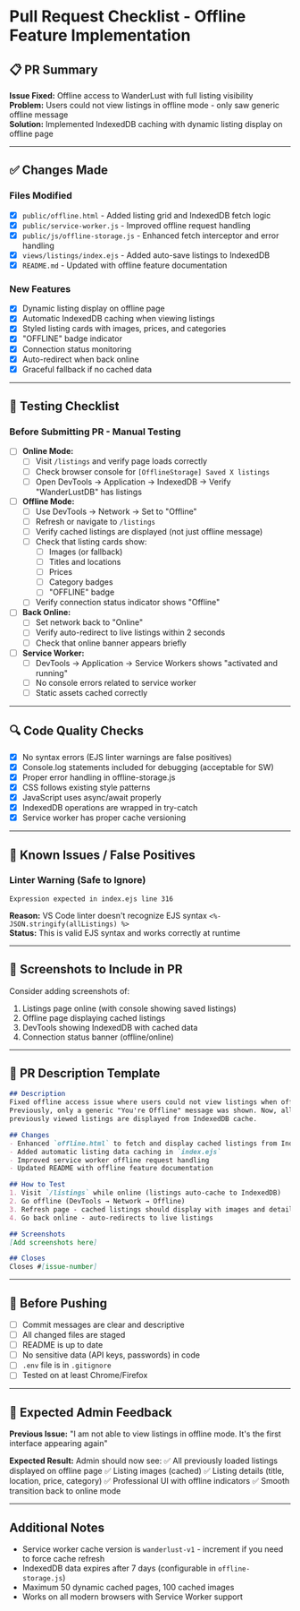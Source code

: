 # Pull Request Checklist - Offline Feature Implementation

## 📋 PR Summary

**Issue Fixed:** Offline access to WanderLust with full listing visibility  
**Problem:** Users could not view listings in offline mode - only saw generic offline message  
**Solution:** Implemented IndexedDB caching with dynamic listing display on offline page

---

## ✅ Changes Made

### Files Modified
- [x] `public/offline.html` - Added listing grid and IndexedDB fetch logic
- [x] `public/service-worker.js` - Improved offline request handling
- [x] `public/js/offline-storage.js` - Enhanced fetch interceptor and error handling
- [x] `views/listings/index.ejs` - Added auto-save listings to IndexedDB
- [x] `README.md` - Updated with offline feature documentation

### New Features
- [x] Dynamic listing display on offline page
- [x] Automatic IndexedDB caching when viewing listings
- [x] Styled listing cards with images, prices, and categories
- [x] "OFFLINE" badge indicator
- [x] Connection status monitoring
- [x] Auto-redirect when back online
- [x] Graceful fallback if no cached data

---

## 🧪 Testing Checklist

### Before Submitting PR - Manual Testing

- [ ] **Online Mode:**
  - [ ] Visit `/listings` and verify page loads correctly
  - [ ] Check browser console for `[OfflineStorage] Saved X listings`
  - [ ] Open DevTools → Application → IndexedDB → Verify "WanderLustDB" has listings

- [ ] **Offline Mode:**
  - [ ] Use DevTools → Network → Set to "Offline"
  - [ ] Refresh or navigate to `/listings`
  - [ ] Verify cached listings are displayed (not just offline message)
  - [ ] Check that listing cards show:
    - [ ] Images (or fallback)
    - [ ] Titles and locations
    - [ ] Prices
    - [ ] Category badges
    - [ ] "OFFLINE" badge
  - [ ] Verify connection status indicator shows "Offline"

- [ ] **Back Online:**
  - [ ] Set network back to "Online"
  - [ ] Verify auto-redirect to live listings within 2 seconds
  - [ ] Check that online banner appears briefly

- [ ] **Service Worker:**
  - [ ] DevTools → Application → Service Workers shows "activated and running"
  - [ ] No console errors related to service worker
  - [ ] Static assets cached correctly

---

## 🔍 Code Quality Checks

- [x] No syntax errors (EJS linter warnings are false positives)
- [x] Console.log statements included for debugging (acceptable for SW)
- [x] Proper error handling in offline-storage.js
- [x] CSS follows existing style patterns
- [x] JavaScript uses async/await properly
- [x] IndexedDB operations are wrapped in try-catch
- [x] Service worker has proper cache versioning

---

## 📝 Known Issues / False Positives

### Linter Warning (Safe to Ignore)
```
Expression expected in index.ejs line 316
```
**Reason:** VS Code linter doesn't recognize EJS syntax `<%- JSON.stringify(allListings) %>`  
**Status:** This is valid EJS syntax and works correctly at runtime

---

## 📸 Screenshots to Include in PR

Consider adding screenshots of:
1. Listings page online (with console showing saved listings)
2. Offline page displaying cached listings
3. DevTools showing IndexedDB with cached data
4. Connection status banner (offline/online)

---

## 💬 PR Description Template

```markdown
## Description
Fixed offline access issue where users could not view listings when offline. 
Previously, only a generic "You're Offline" message was shown. Now, all 
previously viewed listings are displayed from IndexedDB cache.

## Changes
- Enhanced `offline.html` to fetch and display cached listings from IndexedDB
- Added automatic listing data caching in `index.ejs`
- Improved service worker offline request handling
- Updated README with offline feature documentation

## How to Test
1. Visit `/listings` while online (listings auto-cache to IndexedDB)
2. Go offline (DevTools → Network → Offline)
3. Refresh page - cached listings should display with images and details
4. Go back online - auto-redirects to live listings

## Screenshots
[Add screenshots here]

## Closes
Closes #[issue-number]
```

---

## 🚀 Before Pushing

- [ ] Commit messages are clear and descriptive
- [ ] All changed files are staged
- [ ] README is up to date
- [ ] No sensitive data (API keys, passwords) in code
- [ ] `.env` file is in `.gitignore`
- [ ] Tested on at least Chrome/Firefox

---

## 🎯 Expected Admin Feedback

**Previous Issue:** "I am not able to view listings in offline mode. It's the first interface appearing again"

**Expected Result:** Admin should now see:
✅ All previously loaded listings displayed on offline page
✅ Listing images (cached)
✅ Listing details (title, location, price, category)
✅ Professional UI with offline indicators
✅ Smooth transition back to online mode

---

## Additional Notes

- Service worker cache version is `wanderlust-v1` - increment if you need to force cache refresh
- IndexedDB data expires after 7 days (configurable in `offline-storage.js`)
- Maximum 50 dynamic cached pages, 100 cached images
- Works on all modern browsers with Service Worker support
